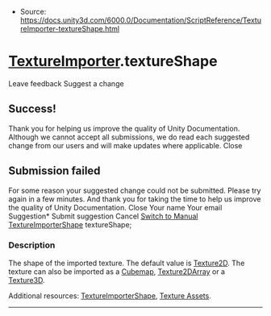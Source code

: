 * Source: https://docs.unity3d.com/6000.0/Documentation/ScriptReference/TextureImporter-textureShape.html

#  [TextureImporter](https://docs.unity3d.com/6000.0/Documentation/ScriptReference/TextureImporter.html).textureShape
Leave feedback
Suggest a change
## Success!
Thank you for helping us improve the quality of Unity Documentation. Although we cannot accept all submissions, we do read each suggested change from our users and will make updates where applicable.
Close
## Submission failed
For some reason your suggested change could not be submitted. Please <a>try again</a> in a few minutes. And thank you for taking the time to help us improve the quality of Unity Documentation.
Close
Your name Your email Suggestion* Submit suggestion
Cancel
[Switch to Manual](https://docs.unity3d.com/6000.0/Documentation/Manual/class-TextureImporter.html "Go to TextureImporter Component in the Manual")
[TextureImporterShape](https://docs.unity3d.com/6000.0/Documentation/ScriptReference/TextureImporterShape.html) textureShape; 
### Description
The shape of the imported texture.
The default value is [Texture2D](https://docs.unity3d.com/6000.0/Documentation/ScriptReference/Texture2D.html). The texture can also be imported as a [Cubemap](https://docs.unity3d.com/6000.0/Documentation/ScriptReference/Cubemap.html), [Texture2DArray](https://docs.unity3d.com/6000.0/Documentation/ScriptReference/Texture2DArray.html) or a [Texture3D](https://docs.unity3d.com/6000.0/Documentation/ScriptReference/Texture3D.html).  
  
Additional resources: [TextureImporterShape](https://docs.unity3d.com/6000.0/Documentation/ScriptReference/TextureImporterShape.html), [Texture Assets](https://docs.unity3d.com/6000.0/Documentation/Manual/Textures.html).
* * *
